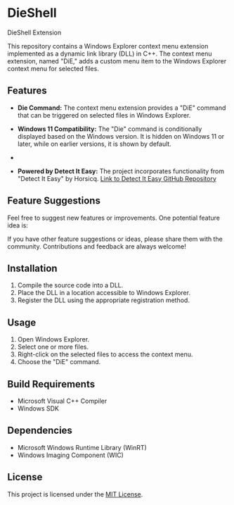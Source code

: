 # DieShell
DieShell Extension 


This repository contains a Windows Explorer context menu extension implemented as a dynamic link library (DLL) in C++. The context menu extension, named "DiE," adds a custom menu item to the Windows Explorer context menu for selected files.

## Features

- **Die Command:** The context menu extension provides a "DiE" command that can be triggered on selected files in Windows Explorer.

- **Windows 11 Compatibility:** The "Die" command is conditionally displayed based on the Windows version. It is hidden on Windows 11 or later, while on earlier versions, it is shown by default.
- 
- **Powered by Detect It Easy:** The project incorporates functionality from "Detect It Easy" by Horsicq. [Link to Detect It Easy GitHub Repository](https://github.com/horsicq/DIE-engine)


## Feature Suggestions

Feel free to suggest new features or improvements. One potential feature idea is:

If you have other feature suggestions or ideas, please share them with the community. Contributions and feedback are always welcome!

## Installation

1. Compile the source code into a DLL.
2. Place the DLL in a location accessible to Windows Explorer.
3. Register the DLL using the appropriate registration method.

## Usage

1. Open Windows Explorer.
2. Select one or more files.
3. Right-click on the selected files to access the context menu.
4. Choose the "DiE" command.

## Build Requirements

- Microsoft Visual C++ Compiler
- Windows SDK

## Dependencies

- Microsoft Windows Runtime Library (WinRT)
- Windows Imaging Component (WIC)

## License

This project is licensed under the [MIT License](LICENSE).

